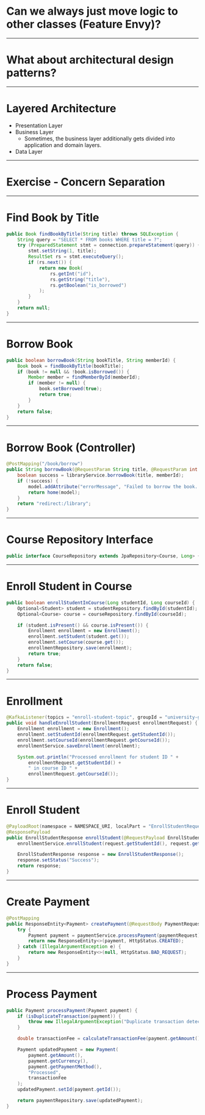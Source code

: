 # Can we always just move logic to other classes (Feature Envy)?

----
# What about architectural design patterns?

----
# Layered Architecture 
* Presentation Layer
* Business Layer
  * Sometimes, the business layer additionally gets divided into application and domain layers.
* Data Layer 


----
# Exercise - Concern Separation

----

# Find Book by Title

```java
public Book findBookByTitle(String title) throws SQLException {
    String query = "SELECT * FROM books WHERE title = ?";
    try (PreparedStatement stmt = connection.prepareStatement(query)) {
        stmt.setString(1, title);
        ResultSet rs = stmt.executeQuery();
        if (rs.next()) {
            return new Book(
                rs.getInt("id"),
                rs.getString("title"),
                rs.getBoolean("is_borrowed")
            );
        }
    }
    return null;
}
```

---
# Borrow Book

```java
public boolean borrowBook(String bookTitle, String memberId) {
    Book book = findBookByTitle(bookTitle);
    if (book != null && !book.isBorrowed()) {
        Member member = findMemberById(memberId);
        if (member != null) {
            book.setBorrowed(true);
            return true;
        }
    }
    return false;
}
```

---
# Borrow Book (Controller)

```java
@PostMapping("/book/borrow")
public String borrowBook(@RequestParam String title, @RequestParam int memberId, Model model) {
    boolean success = libraryService.borrowBook(title, memberId);
    if (!success) {
        model.addAttribute("errorMessage", "Failed to borrow the book. Please check the title and member ID.");
        return home(model);
    }
    return "redirect:/library";
}
```

---
# Course Repository Interface

```java
public interface CourseRepository extends JpaRepository<Course, Long> {}
```

---
# Enroll Student in Course

```java
public boolean enrollStudentInCourse(Long studentId, Long courseId) {
    Optional<Student> student = studentRepository.findById(studentId);
    Optional<Course> course = courseRepository.findById(courseId);

    if (student.isPresent() && course.isPresent()) {
        Enrollment enrollment = new Enrollment();
        enrollment.setStudent(student.get());
        enrollment.setCourse(course.get());
        enrollmentRepository.save(enrollment);
        return true;
    }
    return false;
}
```

---
#  Enrollment

```java
@KafkaListener(topics = "enroll-student-topic", groupId = "university-group")
public void handleEnrollStudent(EnrollmentRequest enrollmentRequest) {
    Enrollment enrollment = new Enrollment();
    enrollment.setStudentId(enrollmentRequest.getStudentId());
    enrollment.setCourseId(enrollmentRequest.getCourseId());
    enrollmentService.saveEnrollment(enrollment);

    System.out.println("Processed enrollment for student ID " +
        enrollmentRequest.getStudentId() +
        " in course ID " +
        enrollmentRequest.getCourseId());
}
```

---
# Enroll Student

```java
@PayloadRoot(namespace = NAMESPACE_URI, localPart = "EnrollStudentRequest")
@ResponsePayload
public EnrollStudentResponse enrollStudent(@RequestPayload EnrollStudentRequest request) {
    enrollmentService.enrollStudent(request.getStudentId(), request.getCourseId());

    EnrollStudentResponse response = new EnrollStudentResponse();
    response.setStatus("Success");
    return response;
}
```

---
# Create Payment

```java
@PostMapping
public ResponseEntity<Payment> createPayment(@RequestBody PaymentRequest paymentRequest) {
    try {
        Payment payment = paymentService.processPayment(paymentRequest);
        return new ResponseEntity<>(payment, HttpStatus.CREATED);
    } catch (IllegalArgumentException e) {
        return new ResponseEntity<>(null, HttpStatus.BAD_REQUEST);
    }
}
```

---
# Process Payment

```java
public Payment processPayment(Payment payment) {
    if (isDuplicateTransaction(payment)) {
        throw new IllegalArgumentException("Duplicate transaction detected.");
    }

    double transactionFee = calculateTransactionFee(payment.getAmount());

    Payment updatedPayment = new Payment(
        payment.getAmount(),
        payment.getCurrency(),
        payment.getPaymentMethod(),
        "Processed",
        transactionFee
    );
    updatedPayment.setId(payment.getId());

    return paymentRepository.save(updatedPayment);
}
```
